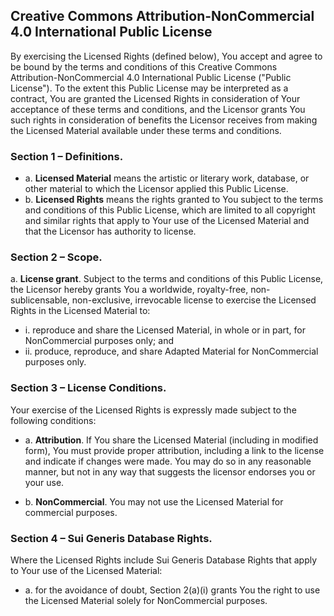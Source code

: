 ## Creative Commons Attribution-NonCommercial 4.0 International Public License

By exercising the Licensed Rights (defined below), You accept and agree to be bound by the terms and conditions of this Creative Commons Attribution-NonCommercial 4.0 International Public License ("Public License"). To the extent this Public License may be interpreted as a contract, You are granted the Licensed Rights in consideration of Your acceptance of these terms and conditions, and the Licensor grants You such rights in consideration of benefits the Licensor receives from making the Licensed Material available under these terms and conditions.

### Section 1 – Definitions.

- a. **Licensed Material** means the artistic or literary work, database, or other material to which the Licensor applied this Public License.
- b. **Licensed Rights** means the rights granted to You subject to the terms and conditions of this Public License, which are limited to all copyright and similar rights that apply to Your use of the Licensed Material and that the Licensor has authority to license.

### Section 2 – Scope.

a. **License grant**. Subject to the terms and conditions of this Public License, the Licensor hereby grants You a worldwide, royalty-free, non-sublicensable, non-exclusive, irrevocable license to exercise the Licensed Rights in the Licensed Material to:

  - i. reproduce and share the Licensed Material, in whole or in part, for NonCommercial purposes only; and
  - ii. produce, reproduce, and share Adapted Material for NonCommercial purposes only.

### Section 3 – License Conditions.

Your exercise of the Licensed Rights is expressly made subject to the following conditions:

- a. **Attribution**. If You share the Licensed Material (including in modified form), You must provide proper attribution, including a link to the license and indicate if changes were made. You may do so in any reasonable manner, but not in any way that suggests the licensor endorses you or your use.

- b. **NonCommercial**. You may not use the Licensed Material for commercial purposes.

### Section 4 – Sui Generis Database Rights.

Where the Licensed Rights include Sui Generis Database Rights that apply to Your use of the Licensed Material:

  - a. for the avoidance of doubt, Section 2(a)(i) grants You the right to use the Licensed Material solely for NonCommercial purposes.
